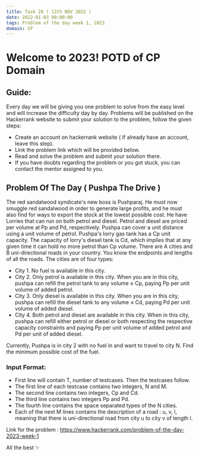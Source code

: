 ```yaml
---
title: Task 28 ( 13th NOV 2022 )
date: 2022-01-03 00:00:00
tags: Problem of the day week 1, 2023
domain: CP
---
```


# Welcome to 2023! POTD of CP Domain
## Guide:

Every day we will be giving you one problem to solve from the easy level and will increase the difficulty day by day.
Problems will be published on the Hackerrank website to submit your solution to the problem, follow the given steps:
  - Create an account on hackerrank website ( If already have an account, leave this step).
  - Link the problem link which will be provided below.
  - Read and solve the problem and submit your solution there.
  - If you have doubts regarding the problem or you got stuck, you can contact the mentor assigned to you.

## Problem Of The Day ( Pushpa The Drive )

The red sandalwood syndicate's new boss is Pushparaj. He must now smuggle red sandalwood in order to generate large profits, and he must also find for ways to export the stock at the lowest possible cost. He have Lorries that can run on both petrol and diesel.
Petrol and diesel are priced per volume at Pp and Pd, respectively. Pushpa can cover a unit distance using a unit volume of petrol. Pushpa's lorry gas tank has a Cp unit capacity. The capacity of lorry's diesel tank is Cd, which implies that at any given time it can hold no more petrol than Cp volume.
There are A cities and B uni-directional roads in your country. You know the endpoints and lengths of all the roads. The cities are of four types:

 - City 1. No fuel is available in this city.
 - City 2. Only petrol is available in this city. When you are in this city, pushpa can refill the petrol tank to any volume ≤ Cp, paying Pp per unit volume of added petrol.
 - City 3. Only diesel is available in this city. When you are in this city, pushpa can refill the diesel tank to any volume ≤ Cd, paying Pd per unit volume of added diesel.
 - City 4. Both petrol and diesel are available in this city. When in this city, pushpa can refill either petrol or diesel or both respecting the respective capacity constraints and paying Pp per unit volume of added petrol and Pd per unit of added diesel.

Currently, Pushpa is in city 2 with no fuel in and want to travel to city N. Find the minimum possible cost of the fuel.

### Input Format:

 - First line will contain T, number of testcases. Then the testcases follow.
 - The first line of each testcase contains two integers, N and M.
 - The second line contains two integers, Cp and Cd.
 - The third line contains two integers Pp and Pd.
 - The fourth line contains the space separated types of the N cities.
 - Each of the next M lines contains the description of a road : u, v, l, meaning that there is uni-directional road from city u to city v of length l.

Link for the problem : https://www.hackerrank.com/problem-of-the-day-2023-week-1

All the best ✨
